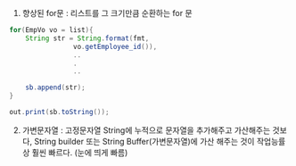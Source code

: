 1. 향상된 for문 : 리스트를 그 크기만큼 순환하는 for 문

```java
for(EmpVo vo = list){
    String str = String.format(fmt,
                vo.getEmployee_id()),
                ..
                .
                ..

    sb.append(str);
}

out.print(sb.toString());
```

2. 가변문자열 : 고정문자열 String에 누적으로 문자열을 추가해주고 가산해주는 것보다, String builder 또는 String Buffer(가변문자열)에
                가산 해주는 것이 작업능률상 훨씬 빠르다. (눈에 띄게 빠름)